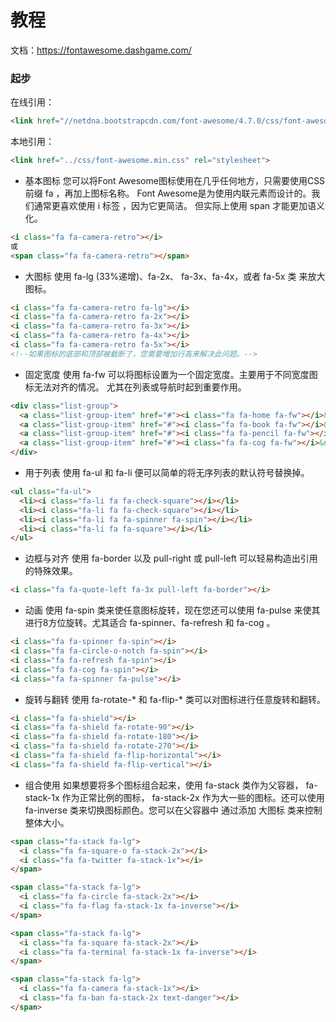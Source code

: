 #   教程
文档：<https://fontawesome.dashgame.com/>
### 起步
在线引用：
```html
<link href="//netdna.bootstrapcdn.com/font-awesome/4.7.0/css/font-awesome.min.css" rel="stylesheet">
```
本地引用：
```html
<link href="../css/font-awesome.min.css" rel="stylesheet">
```

+   基本图标
您可以将Font Awesome图标使用在几乎任何地方，只需要使用CSS前缀 fa ，再加上图标名称。 Font Awesome是为使用内联元素而设计的。我们通常更喜欢使用 i 标签 ，因为它更简洁。 但实际上使用 span 才能更加语义化。
```html
<i class="fa fa-camera-retro"></i>
或
<span class="fa fa-camera-retro"></span>
```

+   大图标
使用 fa-lg (33%递增)、fa-2x、 fa-3x、fa-4x，或者 fa-5x 类 来放大图标。
```html
<i class="fa fa-camera-retro fa-lg"></i>
<i class="fa fa-camera-retro fa-2x"></i>
<i class="fa fa-camera-retro fa-3x"></i>
<i class="fa fa-camera-retro fa-4x"></i>
<i class="fa fa-camera-retro fa-5x"></i>
<!--如果图标的底部和顶部被截断了，您需要增加行高来解决此问题。-->
```

+   固定宽度
使用 fa-fw 可以将图标设置为一个固定宽度。主要用于不同宽度图标无法对齐的情况。 尤其在列表或导航时起到重要作用。
```html
<div class="list-group">
  <a class="list-group-item" href="#"><i class="fa fa-home fa-fw"></i>&nbsp; Home</a>
  <a class="list-group-item" href="#"><i class="fa fa-book fa-fw"></i>&nbsp; Library</a>
  <a class="list-group-item" href="#"><i class="fa fa-pencil fa-fw"></i>&nbsp; Applications</a>
  <a class="list-group-item" href="#"><i class="fa fa-cog fa-fw"></i>&nbsp; Settings</a>
</div>
```

+   用于列表
使用 fa-ul 和 fa-li 便可以简单的将无序列表的默认符号替换掉。
```html
<ul class="fa-ul">
  <li><i class="fa-li fa fa-check-square"></i></li>
  <li><i class="fa-li fa fa-check-square"></i></li>
  <li><i class="fa-li fa fa-spinner fa-spin"></i></li>
  <li><i class="fa-li fa fa-square"></i></li>
</ul>
```

+   边框与对齐
使用 fa-border 以及 pull-right 或 pull-left 可以轻易构造出引用的特殊效果。
```html
<i class="fa fa-quote-left fa-3x pull-left fa-border"></i>
```

+   动画
使用 fa-spin 类来使任意图标旋转，现在您还可以使用 fa-pulse 来使其进行8方位旋转。尤其适合 fa-spinner、fa-refresh 和 fa-cog 。
```html
<i class="fa fa-spinner fa-spin"></i>
<i class="fa fa-circle-o-notch fa-spin"></i>
<i class="fa fa-refresh fa-spin"></i>
<i class="fa fa-cog fa-spin"></i>
<i class="fa fa-spinner fa-pulse"></i>
```

+   旋转与翻转
使用 fa-rotate-* 和 fa-flip-* 类可以对图标进行任意旋转和翻转。
```html
<i class="fa fa-shield"></i> 
<i class="fa fa-shield fa-rotate-90"></i>
<i class="fa fa-shield fa-rotate-180"></i>
<i class="fa fa-shield fa-rotate-270"></i>
<i class="fa fa-shield fa-flip-horizontal"></i>
<i class="fa fa-shield fa-flip-vertical"></i>
```

+   组合使用
如果想要将多个图标组合起来，使用 fa-stack 类作为父容器， fa-stack-1x 作为正常比例的图标， fa-stack-2x 作为大一些的图标。还可以使用 fa-inverse 类来切换图标颜色。您可以在父容器中 通过添加 大图标 类来控制整体大小。
```html
<span class="fa-stack fa-lg">
  <i class="fa fa-square-o fa-stack-2x"></i>
  <i class="fa fa-twitter fa-stack-1x"></i>
</span>

<span class="fa-stack fa-lg">
  <i class="fa fa-circle fa-stack-2x"></i>
  <i class="fa fa-flag fa-stack-1x fa-inverse"></i>
</span>

<span class="fa-stack fa-lg">
  <i class="fa fa-square fa-stack-2x"></i>
  <i class="fa fa-terminal fa-stack-1x fa-inverse"></i>
</span>

<span class="fa-stack fa-lg">
  <i class="fa fa-camera fa-stack-1x"></i>
  <i class="fa fa-ban fa-stack-2x text-danger"></i>
</span>
```